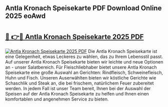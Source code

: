 ## Antla Kronach Speisekarte PDF Download Online 2025 eoAwd

# <h2><a href="http://gc9zv8.nevu.top/?p=Antla+Kronach+Speisekarte">🔗 👉🔴 Antla Kronach Speisekarte 2025 PDF</a></h2>

[![Antla Kronach Speisekarte 2025 PDF](https://i.imgur.com/dBaPXMq.png)](http://gc9zv8.nevu.top/?p=Antla+Kronach+Speisekarte)
Die Antla Kronach Speisekarte ist eine Gelegenheit, etwas Leckeres zu wählen, das zu Ihrem Lebensstil passt. Auf unserer Antla Kronach Speisekarte bieten wir leichte und neue Optionen an - unser Salatbereich. Für Fleischliebhaber bietet unsere Antla Kronach Speisekarte eine große Auswahl an Gerichten: Rindfleisch, Schweinefleisch, Huhn und Fisch. Unseren Auserwählten bieten wir köstliche Gerichte wie Schaschlik und Steak an, die bei frischem, natürlichem Feuer zubereitet werden. In jedem Fall ist unser Team bereit, Ihnen bei der Auswahl der Speisen auf der Antla Kronach Speisekarte zu helfen und Ihnen einen komfortablen und angenehmen Service zu bieten.
